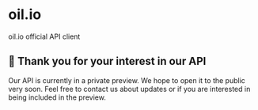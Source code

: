 # oil.io
oil.io official API client

## :clap: Thank you for your interest in our API

Our API is currently in a private preview.  We hope to open it to the public very soon.  Feel free to contact us about updates or if you are interested in being included in the preview.
